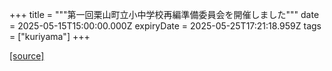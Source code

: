 +++
title = """第一回栗山町立小中学校再編準備委員会を開催しました"""
date = 2025-05-15T15:00:00.000Z
expiryDate = 2025-05-25T17:21:18.959Z
tags = ["kuriyama"]
+++


[[source]](https://www.town.kuriyama.hokkaido.jp/site/saihen/31671.html)
